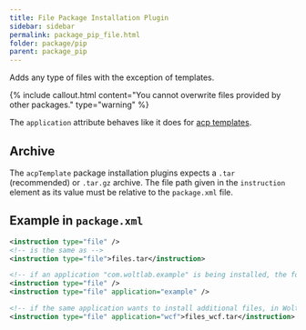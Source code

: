 ```yaml
---
title: File Package Installation Plugin
sidebar: sidebar
permalink: package_pip_file.html
folder: package/pip
parent: package_pip
---
```


Adds any type of files with the exception of templates.

{% include callout.html content="You cannot overwrite files provided by other packages." type="warning" %}

The `application` attribute behaves like it does for [acp templates](package_pip_acp-template.md#application).


## Archive

The `acpTemplate` package installation plugins expects a `.tar` (recommended) or `.tar.gz` archive.
The file path given in the `instruction` element as its value must be relative to the `package.xml` file.


## Example in `package.xml`

```xml
<instruction type="file" />
<!-- is the same as -->
<instruction type="file">files.tar</instruction>

<!-- if an application "com.woltlab.example" is being installed, the following lines are equivalent -->
<instruction type="file" />
<instruction type="file" application="example" />

<!-- if the same application wants to install additional files, in WoltLab Suite Core's directory: -->
<instruction type="file" application="wcf">files_wcf.tar</instruction>
```
